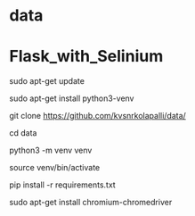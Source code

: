 # data

# Flask_with_Selinium

sudo apt-get update

sudo apt-get install python3-venv

git clone https://github.com/kvsnrkolapalli/data/



cd data

python3 -m venv venv

source venv/bin/activate

pip install -r requirements.txt

sudo apt-get install chromium-chromedriver

